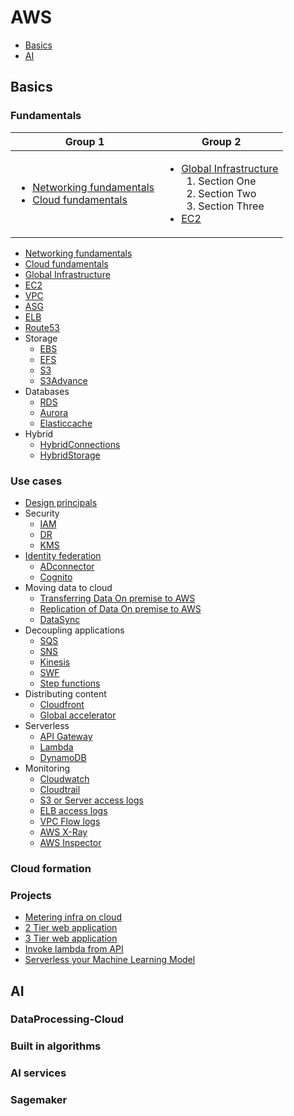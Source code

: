 # AWS
- [Basics](#basics)
- [AI](2.AI/README.md)

## Basics
### Fundamentals
| Group 1 | Group 2 |
| ------- | ------- |
|<ul><li>[Networking fundamentals](1.Basics/1.Fundamentals/1.Networking/README.md)</li><li>[Cloud fundamentals](1.Basics/1.Fundamentals/2.Cloud/README.md)</li></ul>| <ul><li>[Global Infrastructure](1.Basics/1.Fundamentals/3.GlobalInfra/README.md)<ol><li>Section One</li><li>Section Two </li><li>Section Three </li></ol></li><li>[EC2](1.Basics/1.Fundamentals/4.EC2/README.md)</li></ul> |
- [Networking fundamentals](1.Basics/1.Fundamentals/1.Networking/README.md)
- [Cloud fundamentals](1.Basics/1.Fundamentals/2.Cloud/README.md)
- [Global Infrastructure](1.Basics/1.Fundamentals/3.GlobalInfra/README.md)
- [EC2](1.Basics/1.Fundamentals/4.EC2/README.md)
- [VPC](1.Basics/1.Fundamentals/5.VPC/README.md)
- [ASG](1.Basics/1.Fundamentals/6.ASG/README.md)
- [ELB](1.Basics/1.Fundamentals/7.ELB/README.md)
- [Route53](1.Basics/1.Fundamentals/8.Route53/README.md)
- Storage
  - [EBS](1.Basics/1.Fundamentals/9.Storage/EBS/README.md)
  - [EFS](1.Basics/1.Fundamentals/9.Storage/EFS/README.md)
  - [S3](1.Basics/1.Fundamentals/9.Storage/S3/README.md)
  - [S3Advance](1.Basics/1.Fundamentals/9.Storage/S3Advance/README.md)
- Databases
  - [RDS](1.Basics/1.Fundamentals/10.Databases/RDS/README.md)
  - [Aurora](1.Basics/1.Fundamentals/10.Databases/Aurora/README.md)
  - [Elasticcache](1.Basics/1.Fundamentals/10.Databases/Elasticcache/README.md)
- Hybrid
  - [HybridConnections](1.Basics/1.Fundamentals/11.Hybrid/HybridConnections/README.md)
  - [HybridStorage](1.Basics/1.Fundamentals/11.Hybrid/HybridStorage/README.md)

### Use cases
- [Design principals](1.Basics/2.UseCases/1.DesignPrincipals/README.md)
- Security
  - [IAM](1.Basics/2.UseCases/2.Security/IAM.md)
  - [DR](1.Basics/2.UseCases/2.Security/DR.md)
  - [KMS](1.Basics/2.UseCases/2.Security/KMS.md)
- [Identity federation](1.Basics/2.UseCases/3.IdentityFederation/README.md)
  - [ADconnector](1.Basics/2.UseCases/3.IdentityFederation/ADconnector.md)
  - [Cognito](1.Basics/2.UseCases/3.IdentityFederation/Cognito.md)
- Moving data to cloud
  - [Transferring Data On premise to AWS](1.Basics/2.UseCases/4.MovingDataToCloud/Snow/README.md)
  - [Replication of Data On premise to AWS](1.Basics/2.UseCases/4.MovingDataToCloud/Replication/README.md)
  - [DataSync](1.Basics/2.UseCases/4.MovingDataToCloud/DataSync/README.md)
- Decoupling applications
  - [SQS](1.Basics/2.UseCases/5.DecouplingApplications/SQS/README.md)
  - [SNS](1.Basics/2.UseCases/5.DecouplingApplications/SNS/README.md)
  - [Kinesis](1.Basics/2.UseCases/5.DecouplingApplications/Kinesis/README.md)
  - [SWF](1.Basics/2.UseCases/5.DecouplingApplications/SWF/README.md)
  - [Step functions](1.Basics/2.UseCases/5.DecouplingApplications/StepFunction/README.md)
- Distributing content
  - [Cloudfront](1.Basics/2.UseCases/6.DistributingContent/Cloudfront.md)
  - [Global accelerator](1.Basics/2.UseCases/6.DistributingContent/GlobalAccelerator.md)
- Serverless
  - [API Gateway](1.Basics/2.UseCases/7.Serverless/API-Gateway/README.md)
  - [Lambda](1.Basics/2.UseCases/7.Serverless/Lambda/README.md)
  - [DynamoDB](1.Basics/2.UseCases/7.Serverless/DynamoDB/README.md)
- Monitoring
  - [Cloudwatch](1.Basics/2.UseCases/8.Monitoring/Cloudwatch.md)
  - [Cloudtrail](1.Basics/2.UseCases/8.Monitoring/Cloudtrail.md)
  - [S3 or Server access logs](1.Basics/2.UseCases/8.Monitoring/S3accessLogs.md)
  - [ELB access logs](1.Basics/2.UseCases/8.Monitoring/ELBaccessLogs.md)
  - [VPC Flow logs](1.Basics/2.UseCases/8.Monitoring/VPCflowLogs.md)
  - [AWS X-Ray]()
  - [AWS Inspector]()
### Cloud formation

### Projects
- [Metering infra on cloud](1.Basics/3.Projects/MeteringInfraOnCloud/README.md)
- [2 Tier web application](1.Basics/3.Projects/2TierWebApp/README.md)
- [3 Tier web application](1.Basics/3.Projects/3TierWebApp/README.md)
- [Invoke lambda from API](1.Basics/3.Projects/InvokeLambdaFromAPI/README.md)
- [Serverless your Machine Learning Model](https://medium.com/analytics-vidhya/serverless-your-machine-learning-model-with-pycaret-and-aws-lambda-c33334ee6011)

## AI
### DataProcessing-Cloud

### Built in algorithms

### AI services

### Sagemaker
